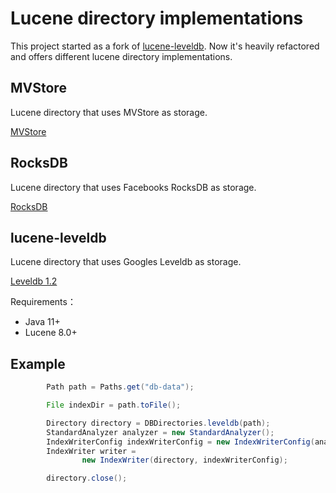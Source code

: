# Lucene directory implementations

This project started as a fork of [lucene-leveldb](https://github.com/wenzuojing/lucene-leveldb). 
Now it's heavily refactored and offers different lucene directory implementations.

## MVStore
Lucene directory that uses MVStore as storage.

[MVStore](https://www.h2database.com/html/mvstore.html)

## RocksDB
Lucene directory that uses Facebooks RocksDB as storage.

[RocksDB](https://github.com/facebook/rocksdb)

## lucene-leveldb
Lucene directory that uses Googles Leveldb as storage.

[Leveldb 1.2](https://github.com/pcmind/leveldb)

Requirements：

* Java 11+
* Lucene 8.0+

## Example


```java
        Path path = Paths.get("db-data");

        File indexDir = path.toFile();

        Directory directory = DBDirectories.leveldb(path);
        StandardAnalyzer analyzer = new StandardAnalyzer();
        IndexWriterConfig indexWriterConfig = new IndexWriterConfig(analyzer);
        IndexWriter writer =
                new IndexWriter(directory, indexWriterConfig);

        directory.close();

```
